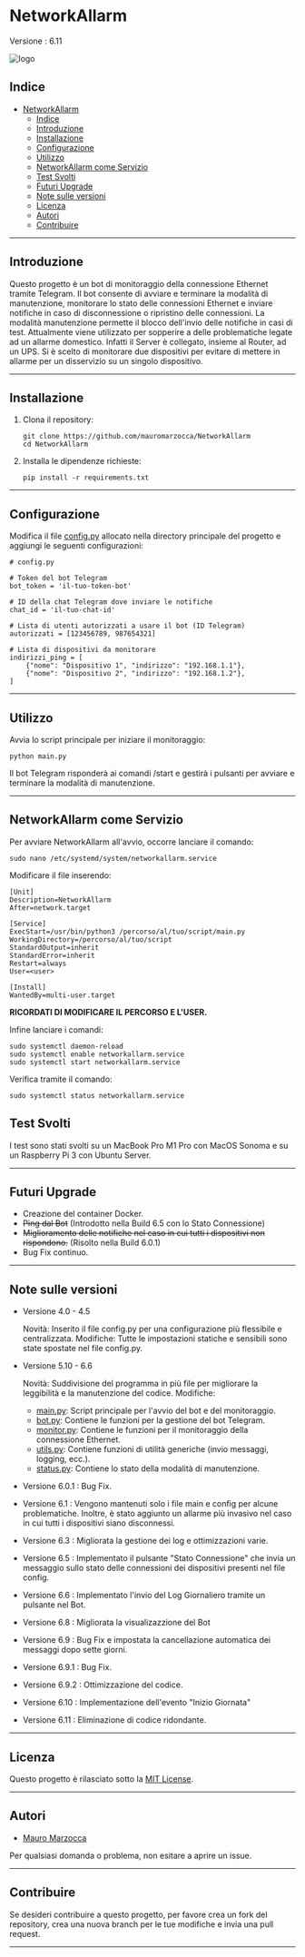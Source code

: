 # NetworkAllarm

Versione : 6.11

![logo](/img/logo.png)

## Indice

- [NetworkAllarm](#networkallarm)
  - [Indice](#indice)
  - [Introduzione](#introduzione)
  - [Installazione](#installazione)
  - [Configurazione](#configurazione)
  - [Utilizzo](#utilizzo)
  - [NetworkAllarm come Servizio](#networkallarm-come-servizio)
  - [Test Svolti](#test-svolti)
  - [Futuri Upgrade](#futuri-upgrade)
  - [Note sulle versioni](#note-sulle-versioni)
  - [Licenza](#licenza)
  - [Autori](#autori)
  - [Contribuire](#contribuire)

---

## Introduzione

Questo progetto è un bot di monitoraggio della connessione Ethernet tramite Telegram.
Il bot consente di avviare e terminare la modalità di manutenzione, monitorare lo stato delle connessioni Ethernet e inviare notifiche in caso di disconnessione o ripristino delle connessioni.
La modalità manutenzione permette il blocco dell'invio delle notifiche in casi di test.
Attualmente viene utilizzato per sopperire a delle problematiche legate ad un allarme domestico.
Infatti il Server è collegato, insieme al Router, ad un UPS.
Si è scelto di monitorare due dispositivi per evitare di mettere in allarme per un disservizio su un singolo dispositivo.

---

## Installazione

1. Clona il repository:

    ```code
    git clone https://github.com/mauromarzocca/NetworkAllarm
    cd NetworkAllarm
    ```

2. Installa le dipendenze richieste:

    ```code
    pip install -r requirements.txt
    ```

---

## Configurazione

Modifica il file [config.py](config.py) allocato nella directory principale del progetto e aggiungi le seguenti configurazioni:

```code
# config.py

# Token del bot Telegram
bot_token = 'il-tuo-token-bot'

# ID della chat Telegram dove inviare le notifiche
chat_id = 'il-tuo-chat-id'

# Lista di utenti autorizzati a usare il bot (ID Telegram)
autorizzati = [123456789, 987654321]

# Lista di dispositivi da monitorare
indirizzi_ping = [
    {"nome": "Dispositivo 1", "indirizzo": "192.168.1.1"},
    {"nome": "Dispositivo 2", "indirizzo": "192.168.1.2"},
]
```

---

## Utilizzo

Avvia lo script principale per iniziare il monitoraggio:

```code
python main.py
```

Il bot Telegram risponderà ai comandi /start e gestirà i pulsanti per avviare e terminare la modalità di manutenzione.

---

## NetworkAllarm come Servizio

Per avviare NetworkAllarm all'avvio, occorre lanciare il comando:

```code
sudo nano /etc/systemd/system/networkallarm.service
```

Modificare il file inserendo:

```code
[Unit]
Description=NetworkAllarm
After=network.target

[Service]
ExecStart=/usr/bin/python3 /percorso/al/tuo/script/main.py
WorkingDirectory=/percorso/al/tuo/script
StandardOutput=inherit
StandardError=inherit
Restart=always
User=<user>

[Install]
WantedBy=multi-user.target
```

**RICORDATI DI MODIFICARE IL PERCORSO E L'USER.**

Infine lanciare i comandi:

```code
sudo systemctl daemon-reload
sudo systemctl enable networkallarm.service
sudo systemctl start networkallarm.service
```

Verifica tramite il comando:

```code
sudo systemctl status networkallarm.service
```

## Test Svolti

I test sono stati svolti su un MacBook Pro M1 Pro con MacOS Sonoma e su un Raspberry Pi 3 con Ubuntu Server.

---

## Futuri Upgrade

- Creazione del container Docker.
- ~~Ping dal Bot~~ (Introdotto nella Build 6.5 con lo Stato Connessione)
- ~~Miglioramento delle notifiche nel caso in cui tutti i dispositivi non rispondono.~~ (Risolto nella Build 6.0.1)
- Bug Fix continuo.

---

## Note sulle versioni

- Versione 4.0 - 4.5

    Novità: Inserito il file config.py per una configurazione più flessibile e centralizzata.
    Modifiche: Tutte le impostazioni statiche e sensibili sono state spostate nel file config.py.

- Versione 5.10 - 6.6

    Novità: Suddivisione del programma in più file per migliorare la leggibilità e la manutenzione del codice.
    Modifiche:
  - [main.py](./main.py): Script principale per l'avvio del bot e del monitoraggio.
  - [bot.py](bot.py): Contiene le funzioni per la gestione del bot Telegram.
  - [monitor.py](./monitor.py): Contiene le funzioni per il monitoraggio della connessione Ethernet.
  - [utils.py](./utils.py): Contiene funzioni di utilità generiche (invio messaggi, logging, ecc.).
  - [status.py](./status.py): Contiene lo stato della modalità di manutenzione.
- Versione 6.0.1 : Bug Fix.
- Versione 6.1 : Vengono mantenuti solo i file main e config per alcune problematiche. Inoltre, è stato aggiunto un allarme più invasivo nel caso in cui tutti i dispositivi siano disconnessi.
- Versione 6.3 : Migliorata la gestione dei log e ottimizzazioni varie.
- Versione 6.5 : Implementato il pulsante "Stato Connessione" che invia un messaggio sullo stato delle connessioni dei dispositivi presenti nel file config.
- Versione 6.6 : Implementato l'invio del Log Giornaliero tramite un pulsante nel Bot.
- Versione 6.8 : Migliorata la visualizazzione del Bot
- Versione 6.9 : Bug Fix e impostata la cancellazione automatica dei messaggi dopo sette giorni.
- Versione 6.9.1 : Bug Fix.
- Versione 6.9.2 : Ottimizzazione del codice.
- Versione 6.10 : Implementazione dell'evento "Inizio Giornata"
- Versione 6.11 : Eliminazione di codice ridondante.

---

## Licenza

Questo progetto è rilasciato sotto la [MIT License](./LICENSE).


---

## Autori

- [Mauro Marzocca](https://github.com/mauromarzocca)

Per qualsiasi domanda o problema, non esitare a aprire un issue.

---

## Contribuire

Se desideri contribuire a questo progetto, per favore crea un fork del repository, crea una nuova branch per le tue modifiche e invia una pull request.

---
